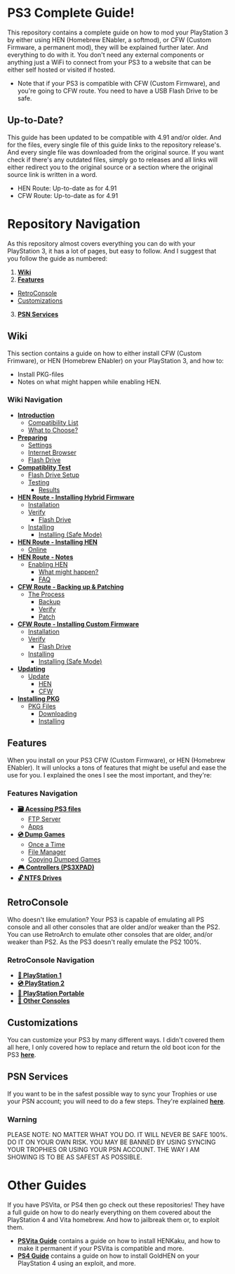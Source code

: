 # PS3 Complete Guide!

This repository contains a complete guide on how to mod your PlayStation 3 by either using HEN (Homebrew ENabler, a softmod), or CFW (Custom Firmware, a permanent mod), they will be explained further later. And everything to do with it. You don't need any external components or anything just a WiFi to connect from your PS3 to a website that can be either self hosted or visited if hosted. 

- Note that if your PS3 is compatible with CFW (Custom Firmware), and you're going to CFW route. You need to have a USB Flash Drive to be safe.

## Up-to-Date?

This guide has been updated to be compatible with 4.91 and/or older. And for the files, every single file of this guide links to the repository release's. And every single file was downloaded from the original source. If you want check if there's any outdated files, simply go to releases and all links will either redirect you to the original source or a section where the original source link is written in a word.

- HEN Route: Up-to-date as for 4.91
- CFW Route: Up-to-date as for 4.91


# Repository Navigation

As this repository almost covers everything you can do with your PlayStation 3, it has a lot of pages, but easy to follow. And I suggest that you follow the guide as numbered:

1. **[Wiki](#wiki)**
2. **[Features](#features)**
- [RetroConsole](#retroconsole)
- [Customizations](#customizations)
3. **[PSN Services](#psn-services)**


## Wiki

This section contains a guide on how to either install CFW (Custom Frimware), or HEN (Homebrew ENabler) on your PlayStation 3, and how to:

- Install PKG-files
- Notes on what might happen while enabling HEN.

### Wiki Navigation

- **[Introduction](https://github.com/ZHassanQ/PS3-Guide/wiki/1.-Introduction)**
    - [Compatibility List](https://github.com/ZHassanQ/PS3-Guide/wiki/1.-Introduction#compatibility-list)
    - [What to Choose?](https://github.com/ZHassanQ/PS3-Guide/wiki/1.-Introduction#what-to-choose)
- **[Preparing](https://github.com/ZHassanQ/PS3-Guide/wiki/2.-Preparing)**
    - [Settings](https://github.com/ZHassanQ/PS3-Guide/wiki/2.-Preparing#settings)
    - [Internet Browser](https://github.com/ZHassanQ/PS3-Guide/wiki/2.-Preparing#internet-browser)
    - [Flash Drive](https://github.com/ZHassanQ/PS3-Guide/wiki/2.-Preparing#flash-drive)
- **[Compatiblity Test](https://github.com/ZHassanQ/PS3-Guide/wiki/2.1-Compatibility-Test)**
    - [Flash Drive Setup](https://github.com/ZHassanQ/PS3-Guide/wiki/2.1-Compatibility-Test#flash-drive-setup)
    - [Testing](https://github.com/ZHassanQ/PS3-Guide/wiki/2.1-Compatibility-Test#testing)
       - [Results](https://github.com/ZHassanQ/PS3-Guide/wiki/2.1-Compatibility-Test#results)
- **[HEN Route - Installing Hybrid Firmware](https://github.com/ZHassanQ/PS3-Guide/wiki/3.HEN-Installing-Hybrid-Firmware)**
    - [Installation](https://github.com/ZHassanQ/PS3-Guide/wiki/3.HEN-Installing-Hybrid-Firmware#installation)
    - [Verify](https://github.com/ZHassanQ/PS3-Guide/wiki/3.HEN-Installing-Hybrid-Firmware#verify)
       - [Flash Drive](https://github.com/ZHassanQ/PS3-Guide/wiki/3.HEN-Installing-Hybrid-Firmware#flash-drive)
    - [Installing](https://github.com/ZHassanQ/PS3-Guide/wiki/3.HEN-Installing-Hybrid-Firmware#installing)
       - [Installing (Safe Mode)](https://github.com/ZHassanQ/PS3-Guide/wiki/3.HEN-Installing-Hybrid-Firmware#installing-safe-mode)
- **[HEN Route - Installing HEN](https://github.com/ZHassanQ/PS3-Guide/wiki/3.HEN.2-Installing-HEN,-An-app)**
    - [Online](https://github.com/ZHassanQ/PS3-Guide/wiki/3.HEN.2-Installing-HEN#online)
- **[HEN Route - Notes](https://github.com/ZHassanQ/PS3-Guide/wiki/3.HEN.2-Notes#)**
    - [Enabling HEN](https://github.com/ZHassanQ/PS3-Guide/wiki/3.HEN.2-Notes#enabling-hen)
      - [What might happen?](https://github.com/ZHassanQ/PS3-Guide/wiki/3.HEN.2-Notes#what-might-happen)
      - [FAQ](https://github.com/ZHassanQ/PS3-Guide/wiki/3.HEN.2-Notes#faq)
- **[CFW Route - Backing up & Patching](https://github.com/ZHassanQ/PS3-Guide/wiki/4.CFW-Backing-up-&-Patching)**
    - [The Process](https://github.com/ZHassanQ/PS3-Guide/wiki/4.CFW-Backing-up-&-Patching#the-process)
      - [Backup](https://github.com/ZHassanQ/PS3-Guide/wiki/4.CFW-Backing-up-&-Patching#backup)
      - [Verify](https://github.com/ZHassanQ/PS3-Guide/wiki/4.CFW-Backing-up-&-Patching#verify)
      - [Patch](https://github.com/ZHassanQ/PS3-Guide/wiki/4.CFW-Backing-up-&-Patching#patch)
- **[CFW Route - Installing Custom Firmware](https://github.com/ZHassanQ/PS3-Guide/wiki/4.CFW.1-Installing-Custom-Firmware)**
    - [Installation](https://github.com/ZHassanQ/PS3-Guide/wiki/4.CFW.1-Installing-Custom-Firmware#installation)
    - [Verify](https://github.com/ZHassanQ/PS3-Guide/wiki/4.CFW.1-Installing-Custom-Firmware#verify)
       - [Flash Drive](https://github.com/ZHassanQ/PS3-Guide/wiki/4.CFW.1-Installing-Custom-Firmware#flash-drive)
    - [Installing](https://github.com/ZHassanQ/PS3-Guide/wiki/4.CFW.1-Installing-Custom-Firmware#installing)
       - [Installing (Safe Mode)](https://github.com/ZHassanQ/PS3-Guide/wiki/4.CFW.1-Installing-Custom-Firmware#installing-safe-mode)
- **[Updating](https://github.com/ZHassanQ/PS3-Guide/wiki/5.-Updating)**
    - [Update](https://github.com/ZHassanQ/PS3-Guide/wiki/5.-Updating#update)
      - [HEN](https://github.com/ZHassanQ/PS3-Guide/wiki/5.-Updating#hen)
      - [CFW](https://github.com/ZHassanQ/PS3-Guide/wiki/5.-Updating#cfw)
- **[Installing PKG](https://github.com/ZHassanQ/PS3-Guide/wiki/6.-Installing-PKG)**
    - [PKG Files](https://github.com/ZHassanQ/PS3-Guide/wiki/6.-Installing-PKG#pkg-files)
      - [Downloading](https://github.com/ZHassanQ/PS3-Guide/wiki/6.-Installing-PKG#downloading)
      - [Installing](https://github.com/ZHassanQ/PS3-Guide/wiki/6.-Installing-PKG#installing)


## Features

When you install on your PS3 CFW (Custom Firmware), or HEN (Homebrew ENabler). It will unlocks a tons of features that might be useful and ease the use for you. I explained the ones I see the most important, and they're:

### Features Navigation

- **[🗃️ Acessing PS3 files](https://github.com/ZHassanQ/PS3-Guide/blob/main/Features.md#-accessing-ps3-files)**
    - [FTP Server](https://github.com/ZHassanQ/PS3-Guide/blob/main/Features.md#ftp-server)
    - [Apps](https://github.com/ZHassanQ/PS3-Guide/blob/main/Features.md#apps)
- **[💿 Dump Games](https://github.com/ZHassanQ/PS3-Guide/blob/main/Features.md#-dump-games)**
    - [Once a Time](https://github.com/ZHassanQ/PS3-Guide/blob/main/Features.md#once-a-time)
    - [File Manager](https://github.com/ZHassanQ/PS3-Guide/blob/main/Features.md#file-manager)
    - [Copying Dumped Games](https://github.com/ZHassanQ/PS3-Guide/blob/main/Features.md#Copying-Dumped-Games)
- **[🎮 Controllers (PS3XPAD)](https://github.com/ZHassanQ/PS3-Guide/blob/main/Features.md#-controllers-ps3xpad)**
- **[🔓 NTFS Drives](https://github.com/ZHassanQ/PS3-Guide/blob/main/Features.md#-ntfs-drives)**


## RetroConsole

Who doesn't like emulation? Your PS3 is capable of emulating all PS console and all other consoles that are older and/or weaker than the PS2. You can use RetroArch to emulate other consoles that are older, and/or weaker than PS2. As the PS3 doesn't really emulate the PS2 100%.

### RetroConsole Navigation

- **[📀 PlayStation 1](https://github.com/ZHassanQ/PS3-Guide/blob/main/RetroConsole.md#-playstation-1)**
- **[💿 PlayStation 2](https://github.com/ZHassanQ/PS3-Guide/blob/main/RetroConsole.md#-playstation-2)**
- **[💽 PlayStation Portable](https://github.com/ZHassanQ/PS3-Guide/blob/main/RetroConsole.md#-playstation-portable)**
- **[💾 Other Consoles](https://github.com/ZHassanQ/PS3-Guide/blob/main/RetroConsole.md#-other-consoles)**


## Customizations

You can customize your PS3 by many different ways. I didn't covered them all here, I only covered how to replace and return the old boot icon for the PS3 **[here](https://github.com/ZHassanQ/PS3-Guide/blob/main/Customizations.md)**.


## PSN Services

If you want to be in the safest possible way to sync your Trophies or use your PSN account; you will need to do a few steps. They're explained **[here](https://github.com/ZHassanQ/PS3-Guide/blob/main/PSN%20Services.md)**.

### Warning

PLEASE NOTE: NO MATTER WHAT YOU DO. IT WILL NEVER BE SAFE 100%. DO IT ON YOUR OWN RISK. YOU MAY BE BANNED BY USING SYNCING YOUR TROPHIES OR USING YOUR PSN ACCOUNT. THE WAY I AM SHOWING IS TO BE AS SAFEST AS POSSIBLE.


# Other Guides

If you have PSVita, or PS4 then go check out these repositories! They have a full guide on how to do nearly everything on them covered about the PlayStation 4 and Vita homebrew. And how to jailbreak them or, to exploit them.

- **[PSVita Guide](https://github.com/ZHassanQ/PSVita-Guide)** contains a guide on how to install HENKaku, and how to make it permanent if your PSVita is compatible and more.
- **[PS4 Guide](https://github.com/ZHassanQ/PS4-Guide)** contains a guide on how to install GoldHEN on your PlayStation 4 using an exploit, and more.

